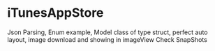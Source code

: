 # iTunesAppStore
Json Parsing, Enum example, Model class of type struct, perfect auto layout, image download and showing in imageView
Check SnapShots
